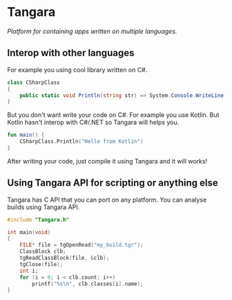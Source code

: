# Tangara
*Platform for containing apps written on multiple languages.*
## Interop with other languages
For example you using cool library written on C#.
```cs
class CSharpClass
{
	public static void Println(string str) => System.Console.WriteLine(str);
}
```
But you don't want write your code on C#. For example you use Kotlin. But Kotlin hasn't interop with C#/.NET so Tangara will helps you.
```kt
fun main() {
	CSharpClass.Println("Hello from Kotlin")
}
```
After writing your code, just compile it using Tangara and it will works!
## Using Tangara API for scripting or anything else
Tangara has C API that you can port on any platform. You can analyse builds using Tangara API.
```c
#include "Tangara.h"

int main(void)
{
	FILE* file = tgOpenRead("my_build.tgr");
	ClassBlock clb;
	tgReadClassBlock(file, &clb);
	tgClose(file);
	int i;
	for (i = 0; i < clb.count; i++)
		printf("%s\n", clb.classes[i].name);
}
```
